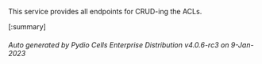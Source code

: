 






This service provides all endpoints for CRUD-ing the ACLs.

[:summary]

###### Auto generated by Pydio Cells Enterprise Distribution v4.0.6-rc3 on 9-Jan-2023
